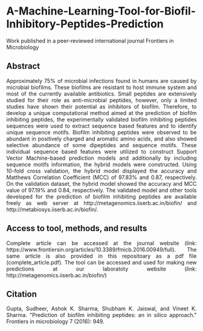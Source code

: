 # A-Machine-Learning-Tool-for-Biofil-Inhibitory-Peptides-Prediction
Work published in a peer-reviewed international journal Frontiers in Microbiology

## Abstract
<p align="justify"> Approximately 75% of microbial infections found in humans are caused by microbial biofilms. These biofilms are resistant to host immune system and most of the currently available antibiotics. Small peptides are extensively studied for their role as anti-microbial peptides, however, only a limited studies have shown their potential as inhibitors of biofilm. Therefore, to develop a unique computational method aimed at the prediction of biofilm inhibiting peptides, the experimentally validated biofilm inhibiting peptides sequences were used to extract sequence based features and to identify unique sequence motifs. Biofilm inhibiting peptides were observed to be abundant in positively charged and aromatic amino acids, and also showed selective abundance of some dipeptides and sequence motifs. These individual sequence based features were utilized to construct Support Vector Machine-based prediction models and additionally by including sequence motifs information, the hybrid models were constructed. Using 10-fold cross validation, the hybrid model displayed the accuracy and Matthews Correlation Coefficient (MCC) of 97.83% and 0.87, respectively. On the validation dataset, the hybrid model showed the accuracy and MCC value of 97.19% and 0.84, respectively. The validated model and other tools developed for the prediction of biofilm inhibiting peptides are available freely as web server at http://metagenomics.iiserb.ac.in/biofin/ and http://metabiosys.iiserb.ac.in/biofin/.</p>

## Access to tool, methods, and results
<p align="justify"> Complete article can be accessed at the journal website (link: https://www.frontiersin.org/articles/10.3389/fmicb.2016.00949/full). The same article is also provided in this repositoary as a pdf file (complete_article.pdf). The tool can be accessed and used for making new predictions at our laboratoty website (link: http://metagenomics.iiserb.ac.in/biofin/) </p>

## Citation 
<p align="justify"> Gupta, Sudheer, Ashok K. Sharma, Shubham K. Jaiswal, and Vineet K. Sharma. "Prediction of biofilm inhibiting peptides: an in silico approach." Frontiers in microbiology 7 (2016): 949. </p>
